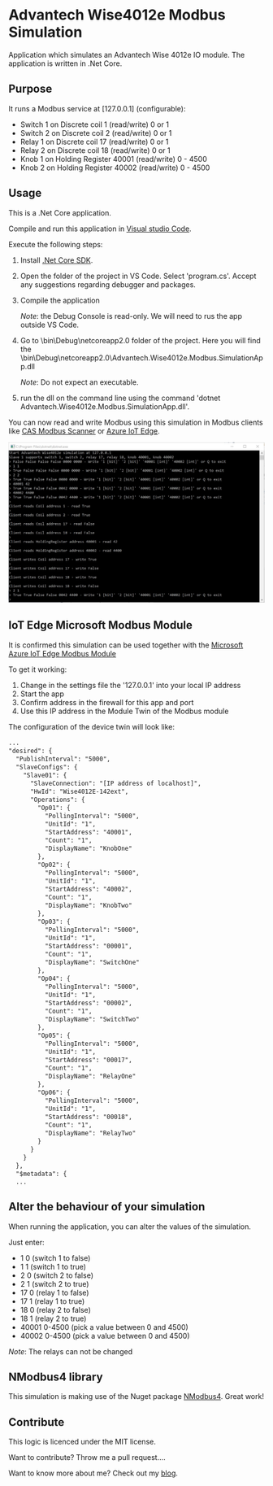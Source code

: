 # Advantech Wise4012e Modbus Simulation

Application which simulates an Advantech Wise 4012e IO module. The application is written in .Net Core.

## Purpose

It runs a Modbus service at [127.0.0.1] (configurable):

* Switch 1 on Discrete coil 1 (read/write) 0 or 1
* Switch 2 on Discrete coil 2 (read/write) 0 or 1
* Relay 1 on Discrete coil 17 (read/write) 0 or 1
* Relay 2 on Discrete coil 18 (read/write) 0 or 1
* Knob 1 on Holding Register 40001 (read/write) 0 - 4500
* Knob 2 on Holding Register 40002 (read/write) 0 - 4500 

## Usage

This is a .Net Core application.

Compile and run this application in [Visual studio Code](https://code.visualstudio.com/).

Execute the following steps:

1. Install [.Net Core SDK](https://www.microsoft.com/net/download/thank-you/dotnet-sdk-2.1.105-windows-x64-installer).
1. Open the folder of the project in VS Code. Select 'program.cs'. Accept any suggestions regarding debugger and packages.
1. Compile the application

    *Note*: the Debug Console is read-only. We will need to rus the app outside VS Code.

1. Go to \bin\Debug\netcoreapp2.0 folder of the project. Here you will find the \bin\Debug\netcoreapp2.0\Advantech.Wise4012e.Modbus.SimulationApp.dll

    *Note*: Do not expect an executable.

1. run the dll on the command line using the command 'dotnet Advantech.Wise4012e.Modbus.SimulationApp.dll'.

You can now read and write Modbus using this simulation in Modbus clients like [CAS Modbus Scanner](http://store.chipkin.com/articles/modbus-scanner-what-is-the-cas-modbus-scanner) or [Azure IoT Edge](https://docs.microsoft.com/en-us/azure/iot-edge/deploy-modbus-gateway).

![alt tag](img/simulation.jpg)

## IoT Edge Microsoft Modbus Module

It is confirmed this simulation can be used together with the [Microsoft Azure IoT Edge Modbus Module](https://hub.docker.com/r/microsoft/azureiotedge-modbus-tcp/)

To get it working:

1. Change in the settings file the '127.0.0.1' into your local IP address
2. Start the app
3. Confirm address in the firewall for this app and port
4. Use this IP address in the Module Twin of the Modbus module 

The configuration of the device twin will look like:

    ...
    "desired": {
      "PublishInterval": "5000",
      "SlaveConfigs": {
        "Slave01": {
          "SlaveConnection": "[IP address of localhost]",
          "HwId": "Wise4012E-142ext",
          "Operations": {
            "Op01": {
              "PollingInterval": "5000",
              "UnitId": "1",
              "StartAddress": "40001",
              "Count": "1",
              "DisplayName": "KnobOne"
            },
            "Op02": {
              "PollingInterval": "5000",
              "UnitId": "1",
              "StartAddress": "40002",
              "Count": "1",
              "DisplayName": "KnobTwo"
            },
            "Op03": {
              "PollingInterval": "5000",
              "UnitId": "1",
              "StartAddress": "00001",
              "Count": "1",
              "DisplayName": "SwitchOne"
            },
            "Op04": {
              "PollingInterval": "5000",
              "UnitId": "1",
              "StartAddress": "00002",
              "Count": "1",
              "DisplayName": "SwitchTwo"
            },
            "Op05": {
              "PollingInterval": "5000",
              "UnitId": "1",
              "StartAddress": "00017",
              "Count": "1",
              "DisplayName": "RelayOne"
            },
            "Op06": {
              "PollingInterval": "5000",
              "UnitId": "1",
              "StartAddress": "00018",
              "Count": "1",
              "DisplayName": "RelayTwo"
            }
          }
        }
      },
      "$metadata": {
      ...

## Alter the behaviour of your simulation

When running the application, you can alter the values of the simulation.

Just enter:

* 1 0 (switch 1 to false)
* 1 1 (switch 1 to true)
* 2 0 (switch 2 to false)
* 2 1 (switch 2 to true)
* 17 0 (relay 1 to false)
* 17 1 (relay 1 to true)
* 18 0 (relay 2 to false)
* 18 1 (relay 2 to true)
* 40001 0-4500 (pick a value between 0 and 4500)
* 40002 0-4500 (pick a value between 0 and 4500)

*Note*: The relays can not be changed

## NModbus4 library

This simulation is making use of the Nuget package [NModbus4](https://github.com/NModbus4/NModbus4). Great work!

## Contribute

This logic is licenced under the MIT license.

Want to contribute? Throw me a pull request....

Want to know more about me? Check out my [blog](http://blog.vandevelde-online.com).

